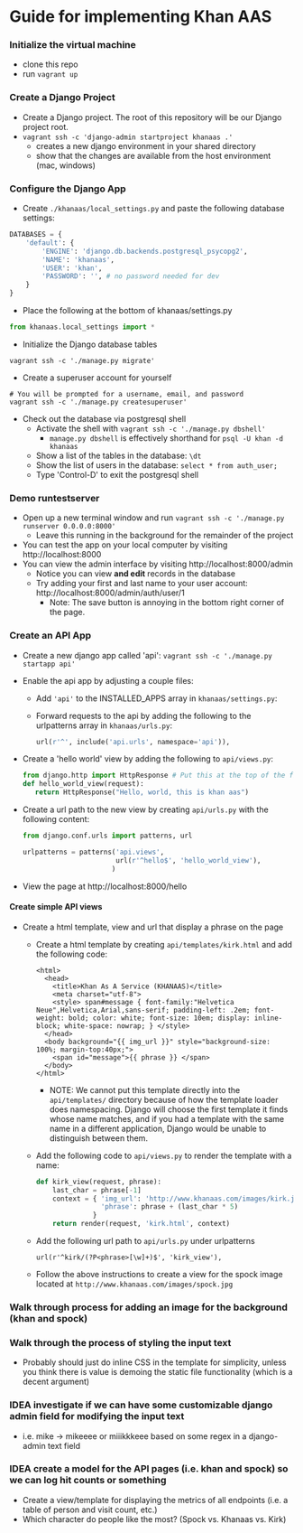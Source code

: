 # Guide for implementing Khan AAS

### Initialize the virtual machine
 - clone this repo
 - run `vagrant up`

### Create a Django Project
 - Create a Django project.  The root of this repository will be our Django project root.
 - `vagrant ssh -c 'django-admin startproject khanaas .'`
   - creates a new django environment in your shared directory
   - show that the changes are available from the host environment (mac, windows)

### Configure the Django App
- Create `./khanaas/local_settings.py` and paste the following database settings: 
```python
DATABASES = {
    'default': {
        'ENGINE': 'django.db.backends.postgresql_psycopg2',
        'NAME': 'khanaas',
        'USER': 'khan',
        'PASSWORD': '', # no password needed for dev
    }
}
```
- Place the following at the bottom of khanaas/settings.py
```python
from khanaas.local_settings import *
```
- Initialize the Django database tables
```shell
vagrant ssh -c './manage.py migrate'
```
- Create a superuser account for yourself
```shell
# You will be prompted for a username, email, and password
vagrant ssh -c './manage.py createsuperuser'
```
- Check out the database via postgresql shell
  - Activate the shell with `vagrant ssh -c './manage.py dbshell'`
    - `manage.py dbshell` is effectively shorthand for `psql -U khan -d khanaas`
  - Show a list of the tables in the database: `\dt`
  - Show the list of users in the database: `select * from auth_user;`
  - Type 'Control-D' to exit the postgresql shell

### Demo runtestserver
 - Open up a new terminal window and run `vagrant ssh -c './manage.py runserver 0.0.0.0:8000'`
   - Leave this running in the background for the remainder of the project
 - You can test the app on your local computer by visiting http://localhost:8000
 - You can view the admin interface by visiting http://localhost:8000/admin
   - Notice you can view **and edit** records in the database
   - Try adding your first and last name to your user account: http://localhost:8000/admin/auth/user/1
     - Note: The save button is annoying in the bottom right corner of the page.

### Create an API App
 - Create a new django app called 'api': `vagrant ssh -c './manage.py startapp api'`
 - Enable the api app by adjusting a couple files:
   - Add `'api'` to the INSTALLED_APPS array in `khanaas/settings.py`:
   - Forward requests to the api by adding the following to the urlpatterns array in `khanaas/urls.py`:

       ```python
       url(r'^', include('api.urls', namespace='api')),
       ```
 - Create a 'hello world' view by adding the following to `api/views.py`:

    ```python
    from django.http import HttpResponse # Put this at the top of the file
    def hello_world_view(request):
       return HttpResponse("Hello, world, this is khan aas")
    ```
 - Create a url path to the new view by creating `api/urls.py` with the following content:

    ```python
    from django.conf.urls import patterns, url

    urlpatterns = patterns('api.views',
                           url(r'^hello$', 'hello_world_view'),
                          )
    ```
 - View the page at http://localhost:8000/hello

#### Create simple API views
 - Create a html template, view and url that display a phrase on the page
   - Create a html template by creating `api/templates/kirk.html` and add the following code:

      ```
      <html>
        <head>
          <title>Khan As A Service (KHANAAS)</title>
          <meta charset="utf-8">
          <style> span#message { font-family:"Helvetica Neue",Helvetica,Arial,sans-serif; padding-left: .2em; font-weight: bold; color: white; font-size: 10em; display: inline-block; white-space: nowrap; } </style>
        </head>
        <body background="{{ img_url }}" style="background-size: 100%; margin-top:40px;">
          <span id="message">{{ phrase }} </span>
        </body>
      </html>
      ```
     * NOTE: We cannot put this template directly into the `api/templates/` directory because of how the template loader            does namespacing. Django will choose the first template it finds whose name matches, and if you had a template               with the same name in a different application, Django would be unable to distinguish between them.
           
   - Add the following code to `api/views.py` to render the template with a name:

      ```python
      def kirk_view(request, phrase):
          last_char = phrase[-1]
          context = { 'img_url': 'http://www.khanaas.com/images/kirk.jpg',   #context contains the variables  
                      'phrase': phrase + (last_char * 5)                     #required by the template in {{ }}
                    }
          return render(request, 'kirk.html', context)
      ```

   - Add the following url path to `api/urls.py` under urlpatterns
     
      ```
      url(r'^kirk/(?P<phrase>[\w]+)$', 'kirk_view'),
      ```

   - Follow the above instructions to create a view for the spock image located  at `http://www.khanaas.com/images/spock.jpg`

### Walk through process for adding an image for the background (khan and spock)

### Walk through the process of styling the input text
 - Probably should just do inline CSS in the template for simplicity, unless you think there is value is demoing the static file functionality (which is a decent argument)

### IDEA investigate if we can have some customizable django admin field for modifying the input text
 - i.e. mike -> mikeeee or miiikkkeee based on some regex in a django-admin text field

### IDEA create a model for the API pages (i.e. khan and spock) so we can log hit counts or something
 - Create a view/template for displaying the metrics of all endpoints (i.e. a table of person and visit count, etc.)
 - Which character do people like the most? (Spock vs. Khanaas vs. Kirk)
